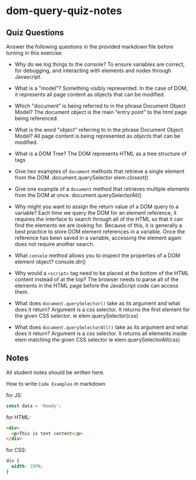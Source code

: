 # dom-query-quiz-notes

## Quiz Questions

Answer the following questions in the provided markdown file before turning in this exercise:

- Why do we log things to the console?
  To ensure variables are correct, for debugging, and interacting with elements and nodes through Javascript.

- What is a "model"?
  Something visibly represented. In the case of DOM, it represents all page content as objects that can be modified.

- Which "document" is being referred to in the phrase Document Object Model?
  The document object is the main “entry point” to the html page being referenced.

- What is the word "object" referring to in the phrase Document Object Model?
  All page content is being represented as _objects_ that can be modified.

- What is a DOM Tree?
  The DOM represents HTML as a tree structure of tags

- Give two examples of `document` methods that retrieve a single element from the DOM.
  document.querySelector elem.closest()

- Give one example of a `document` method that retrieves multiple elements from the DOM at once.
  document.querySelectorAll()

- Why might you want to assign the return value of a DOM query to a variable?
  Each time we query the DOM for an element reference, it requires the interface to search through all of the HTML so that it can find the elements we are looking for.
  Because of this, it is generally a best practice to store DOM element references in a variable. Once the reference has been saved in a variable, accessing the element again does not require another search.

- What `console` method allows you to inspect the properties of a DOM element object?
  console.dir()

- Why would a `<script>` tag need to be placed at the bottom of the HTML content instead of at the top?
  The browser needs to parse all of the elements in the HTML page before the JavaScript code can access them.

- What does `document.querySelector()` take as its argument and what does it return?
  Argument is a css selector. It returns the first element for the given CSS selector. ie elem.querySelector(css)

- What does `document.querySelectorAll()` take as its argument and what does it return?
  Argument is a css selector. It returns all elements inside elem matching the given CSS selector ie elem.querySelectorAll(css)

## Notes

All student notes should be written here.

How to write `Code Examples` in markdown

for JS:

```javascript
const data = 'Howdy';
```

for HTML:

```html
<div>
  <p>This is text content</p>
</div>
```

for CSS:

```css
div {
  width: 100%;
}
```
